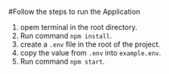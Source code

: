 
#Follow the steps to run the Application

1. opem terminal in the root directory.
2. Run command `npm install`.
3. create a `.env` file in the root of the project.
4. copy the value from `.env` into `example.env`.
5. Run command `npm start`.

